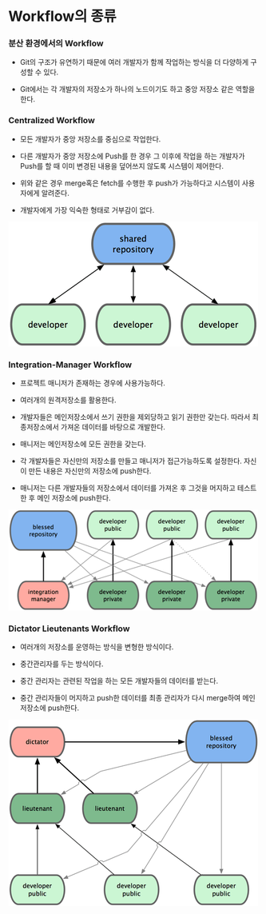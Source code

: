 Workflow의 종류
===============

### 분산 환경에서의 Workflow

-	Git의 구조가 유연하기 때문에 여러 개발자가 함께 작업하는 방식을 더 다양하게 구성할 수 있다.

-	Git에서는 각 개발자의 저장소가 하나의 노드이기도 하고 중앙 저장소 같은 역할을 한다.

### Centralized Workflow

-	모든 개발자가 중앙 저장소를 중심으로 작업한다.

-	다른 개발자가 중앙 저장소에 Push를 한 경우 그 이후에 작업을 하는 개발자가 Push를 할 때 이미 변경된 내용을 덮어쓰지 않도록 시스템이 제어한다.

-	위와 같은 경우 merge혹은 fetch를 수행한 후 push가 가능하다고 시스템이 사용자에게 알려준다.

-	개발자에게 가장 익숙한 형태로 거부감이 없다.

![중앙집중형워크플로우](/img/centralizedworkflow.png)

### Integration-Manager Workflow

-	프로젝트 매니저가 존재하는 경우에 사용가능하다.

-	여러개의 원격저장소를 활용한다.

-	개발자들은 메인저장소에서 쓰기 권한을 제외당하고 읽기 권한만 갖는다. 따라서 최종저장소에서 가져온 데이터를 바탕으로 개발한다.

-	매니저는 메인저장소에 모든 권한을 갖는다.

-	각 개발자들은 자신만의 저장소를 만들고 매니저가 접근가능하도록 설정한다. 자신이 만든 내용은 자신만의 저장소에 push한다.

-	매니저는 다른 개발자들의 저장소에서 데이터를 가져온 후 그것을 머지하고 테스트한 후 메인 저장소에 push한다.

![완성매니저형워크플로우](img/integrationmanagerworkflow.png)

### Dictator Lieutenants Workflow

-	여러개의 저장소를 운영하는 방식을 변형한 방식이다.

-	중간관리자를 두는 방식이다.

-	중간 관리자는 관련된 작업을 하는 모든 개발자들의 데이터를 받는다.

-	중간 관리자들이 머지하고 push한 데이터를 최종 관리자가 다시 merge하여 메인저장소에 push한다.

![군대식워크플로우](img/dictatorlieutenantsworkflow.png)
